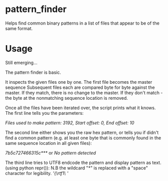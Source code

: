 # pattern_finder
Helps find common binary patterns in a list of files that appear to be of the same format. 


# Usage 

Still emerging... 

The pattern finder is basic. 

It inspects the given files one by one. 
The first file becomes the master sequence
Subsequent files each are compared byte for byte against the master. 
If they match, there is no change to the master. 
If they don't match - the byte at the nonmatching sequence location is removed. 

Once all the files have been iterated over, the script prints what it knows. 
The first line tells you the parameters:

  <i>Files used to make pattern: 3192, Start offset: 0, End offset: 10</i>
  
The second line either shows you the raw hex pattern, or tells you if didn't find a common pattern
(e.g. at least one byte that is commonly found in the same sequence location in all given files):

  <i>7b5c727466315c***</i>
or 
  <i>No pattern detected</i>
  
The third line tries to UTF8 endcode the pattern and display pattern as text. (using python repr()):
N.B the wildcard "*" is replaced with a "space" character for legibility. 
  <i>'{\\rtf1\\   '</i>

